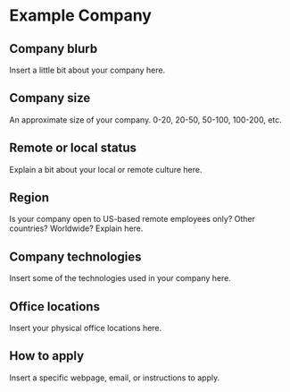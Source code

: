 # Example Company

## Company blurb

Insert a little bit about your company here.

## Company size

An approximate size of your company. 0-20, 20-50, 50-100, 100-200, etc.

## Remote or local status

Explain a bit about your local or remote culture here.

## Region

Is your company open to US-based remote employees only? Other countries? Worldwide? Explain here.

## Company technologies

Insert some of the technologies used in your company here.

## Office locations

Insert your physical office locations here.

## How to apply

Insert a specific webpage, email, or instructions to apply.
